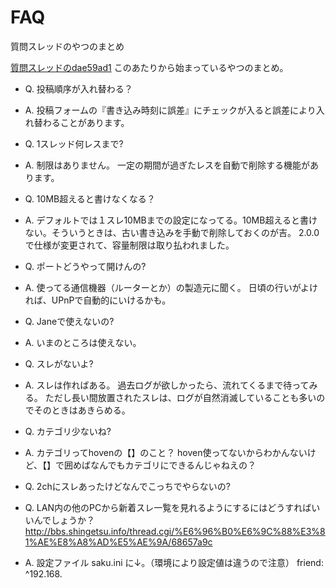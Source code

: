 # FAQ

質問スレッドのやつのまとめ

[質問スレッドのdae59ad1](http://bbs.shingetsu.info/thread.cgi/%e8%b3%aa%e5%95%8f%e3%82%b9%e3%83%ac%e3%83%83%e3%83%89/dae59ad1)
このあたりから始まっているやつのまとめ。

- Q. 投稿順序が入れ替わる？
- A. 投稿フォームの『書き込み時刻に誤差』にチェックが入ると誤差により入れ替わることがあります。

- Q. 1スレッド何レスまで?
- A. 制限はありません。
一定の期間が過ぎたレスを自動で削除する機能があります。

- Q. 10MB超えると書けなくなる？
- A. デフォルトでは１スレ10MBまでの設定になってる。10MB超えると書けない。そういうときは、古い書き込みを手動で削除しておくのが吉。
2.0.0で仕様が変更されて、容量制限は取り払われました。

- Q. ポートどうやって開けんの?
- A. 使ってる通信機器（ルーターとか）の製造元に聞く。
日頃の行いがよければ、UPnPで自動的にいけるかも。

- Q. Janeで使えないの?
- A. いまのところは使えない。

- Q. スレがないよ?
- A. スレは作ればある。
過去ログが欲しかったら、流れてくるまで待ってみる。
ただし長い間放置されたスレは、ログが自然消滅していることも多いのでそのときはあきらめる。

- Q. カテゴリ少ないね?
- A. カテゴリってhovenの【】のこと？
hoven使ってないからわかんないけど、【】で囲めばなんでもカテゴリにできるんじゃねえの？

- Q. 2chにスレあったけどなんでこっちでやらないの?

- Q. LAN内の他のPCから新着スレ一覧を見れるようにするにはどうすればいいんでしょうか？http://bbs.shingetsu.info/thread.cgi/%E6%96%B0%E6%9C%88%E3%81%AE%E8%A8%AD%E5%AE%9A/68657a9c
- A. 設定ファイル saku.ini に↓。（環境により設定値は違うので注意）
friend: ^192.168.
